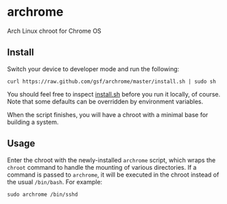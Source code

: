 archrome
========

Arch Linux chroot for Chrome OS


Install
-------
Switch your device to developer mode and run the following:
```
curl https://raw.github.com/gsf/archrome/master/install.sh | sudo sh
```

You should feel free to inspect [install.sh](/install.sh) before you run it
locally, of course. Note that some defaults can be overridden by environment
variables.

When the script finishes, you will have a chroot with a minimal base for
building a system.


Usage
-----
Enter the chroot with the newly-installed `archrome` script, which wraps the
`chroot` command to handle the mounting of various directories.  If a command
is passed to `archrome`, it will be executed in the chroot instead of the
usual `/bin/bash`. For example:
```
sudo archrome /bin/sshd
```


